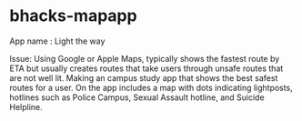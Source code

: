 # bhacks-mapapp

App name : Light the way

Issue: Using Google or Apple Maps, typically shows the fastest route by ETA but usually creates routes that take users through unsafe routes that are not well lit.
Making an campus study app that shows the best safest routes for a user. On the app includes a map with dots indicating lightposts, hotlines such as Police Campus,
Sexual Assault hotline, and Suicide Helpline. 
